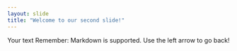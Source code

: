 ```yaml
---
layout: slide
title: "Welcome to our second slide!"
---
```

Your text Remember: Markdown is supported.
Use the left arrow to go back!
